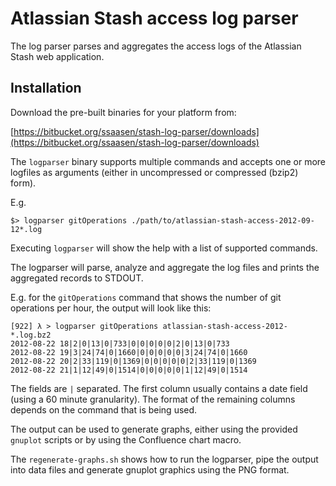Atlassian Stash access log parser
=================================

The log parser parses and aggregates the access logs of the Atlassian Stash web
application.

Installation
------------

Download the pre-built binaries for your platform from:

[https://bitbucket.org/ssaasen/stash-log-parser/downloads](https://bitbucket.org/ssaasen/stash-log-parser/downloads)

The `logparser` binary supports multiple commands and accepts one or more
logfiles as arguments (either in uncompressed or compressed (bzip2) form).

E.g.

    $> logparser gitOperations ./path/to/atlassian-stash-access-2012-09-12*.log

Executing `logparser` will show the help with a list of supported commands.

The logparser will parse, analyze and aggregate the log files and prints the
aggregated records to STDOUT.

E.g. for the `gitOperations` command that shows the number of git operations
per hour, the output will look like this:


    [922] λ > logparser gitOperations atlassian-stash-access-2012-*.log.bz2
    2012-08-22 18|2|0|13|0|733|0|0|0|0|0|2|0|13|0|733
    2012-08-22 19|3|24|74|0|1660|0|0|0|0|0|3|24|74|0|1660
    2012-08-22 20|2|33|119|0|1369|0|0|0|0|0|2|33|119|0|1369
    2012-08-22 21|1|12|49|0|1514|0|0|0|0|0|1|12|49|0|1514

The fields are `|` separated. The first column usually contains a date field
(using a 60 minute granularity). The format of the remaining columns depends on
the command that is being used.


The output can be used to generate graphs, either using the provided `gnuplot`
scripts or by using the Confluence chart macro.

The `regenerate-graphs.sh` shows how to run the logparser, pipe the output into
data files and generate gnuplot graphics using the PNG format.

